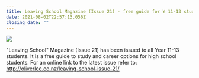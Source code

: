 ```yaml
---
title: Leaving School Magazine (Issue 21) - free guide for Y 11-13 students
date: 2021-08-02T22:57:13.056Z
closing_date: ""
---
```

![](https://res.cloudinary.com/whanganuihigh/image/upload/v1627945129/Careers%20and%20Vocational/Leaving_Magazine_3_Aug_2021.png)

"Leaving School" Magazine (Issue 21) has been issued to all Year 11-13 students. It is a free guide to study and career options for high school students. For an online link to the latest issue refer to: <http://oliverlee.co.nz/leaving-school-issue-21/>